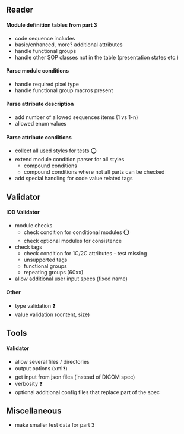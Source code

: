 ## Reader

#### Module definition tables from part 3
* code sequence includes
* basic/enhanced, more? additional attributes
* handle functional groups
* handle other SOP classes not in the table (presentation states etc.)

#### Parse module conditions
 * handle required pixel type
 * handle functional group macros present

#### Parse attribute description
* add number of allowed sequences items (1 vs 1-n)
* allowed enum values

#### Parse attribute conditions
* collect all used styles for tests :o:
* extend module condition parser for all styles
    * compound conditions
    * compound conditions where not all parts can be checked
* add special handling for code value related tags

## Validator

#### IOD Validator
* module checks
    * check condition for conditional modules :o:
    * check optional modules for consistence
* check tags
    * check condition for 1C/2C attributes - test missing
    * unsupported tags
    * functional groups
    * repeating groups (60xx)
* allow additional user input specs (fixed name)

#### Other 
* type validation :question:
* value validation (content, size)

## Tools

#### Validator
* allow several files / directories
* output options (xml:question:)
* get input from json files (instead of DICOM spec)
* verbosity :question:
* optional additional config files that replace part of the spec

## Miscellaneous
* make smaller test data for part 3
